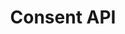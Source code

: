 ---
title: Consent API
description: TBC
openAPISpec: https://raw.githubusercontent.com/AdobeDocs/journey-optimizer-apis/main/src/swagger-specs/consent.yaml
--- 